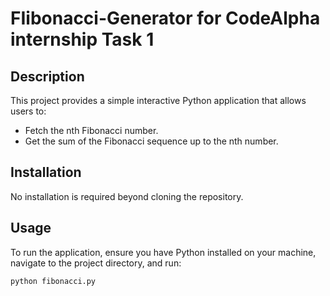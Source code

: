 # FIibonacci-Generator for CodeAlpha internship Task 1

## Description
This project provides a simple interactive Python application that allows users to:
- Fetch the nth Fibonacci number.
- Get the sum of the Fibonacci sequence up to the nth number.

## Installation
No installation is required beyond cloning the repository.

## Usage
To run the application, ensure you have Python installed on your machine, navigate to the project directory, and run:

```bash
python fibonacci.py
